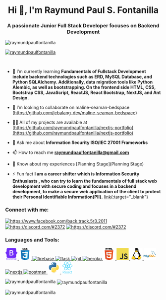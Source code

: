 <h1 align="center">Hi 👋, I'm Raymund Paul S. Fontanilla</h1>
<h3 align="center">A passionate Junior Full Stack Developer focuses on Backend Development</h3>

<p align="left"> <img src="https://komarev.com/ghpvc/?username=raymundpaulfontanilla&label=Profile%20views&color=0e75b6&style=flat" alt="raymundpaulfontanilla" /> </p>

<p align="left"> <a href="https://github.com/ryo-ma/github-profile-trophy"><img src="https://github-profile-trophy.vercel.app/?username=raymundpaulfontanilla" alt="raymundpaulfontanilla" /></a> </p>

<p align="left"> <a href="https://twitter.com/" target="blank"><img src="https://img.shields.io/twitter/follow/?logo=twitter&style=for-the-badge" alt="" /></a> </p>

- 🌱 I’m currently learning **Fundamentals of Fullstack Development include backend technologies such as ERD, MySQL Database, and Python SQLAlchemy. Additionally, data migration tools like Python Alembic, as well as bootstrapping. On the frontend side HTML, CSS, Bootstrap CSS, JavaScript, ReactJS, React Bootstrap, NextJS, and Ant Design.**

- 👯 I’m looking to collaborate on maline-seaman-bedspace (https://github.com/jcbalang-dev/maline-seaman-bedspace)

- 👨‍💻 All of my projects are available at [https://github.com/raymundpaulfontanilla/nextjs-portfolio](https://github.com/raymundpaulfontanilla/nextjs-portfolio)

- 💬 Ask me about **Information Security ISO/IEC 27001 Frameworks**

- 📫 How to reach me **raymundpaulfontanilla@gmail.com**

- 📄 Know about my experiences [Planning Stage](Planning Stage)

- ⚡ Fun fact **I am a career shifter which is Information Security Enthusiasts , who can try to learn the fundamentals of full stack web development with secure coding and focuses in a backend development, to make a secure web application of the client to protect their Personal Identifiable Information(PII).**
[link](https://www.codewars.com/users/raymundpaulfontanilla){:target="_blank"}
<h3 align="left">Connect with me:</h3>
<p align="left">
<a href="https://fb.com/https://www.facebook.com/back.track.5r3.2011" target="blank"><img align="center" src="https://raw.githubusercontent.com/rahuldkjain/github-profile-readme-generator/master/src/images/icons/Social/facebook.svg" alt="https://www.facebook.com/back.track.5r3.2011" height="30" width="40" /></a>
<a href="https://discord.gg/https://discord.com/#2372" target="blank"><img align="center" src="https://raw.githubusercontent.com/rahuldkjain/github-profile-readme-generator/master/src/images/icons/Social/discord.svg" alt="https://discord.com/#2372" height="30" width="40" /></a>
  <a href="https://www.codewars.com/users/raymundpaulfontanilla" target="_blank"><img align="center" src="https://asset.brandfetch.io/id9yn4jCIC/id4QZnqFYs.svg" alt="https://discord.com/#2372" height="150" width="150" /></a>
</p>

<h3 align="left">Languages and Tools:</h3>
<p align="left"> <a href="https://getbootstrap.com" target="_blank" rel="noreferrer"> <img src="https://raw.githubusercontent.com/devicons/devicon/master/icons/bootstrap/bootstrap-plain-wordmark.svg" alt="bootstrap" width="40" height="40"/> </a> <a href="https://www.w3schools.com/css/" target="_blank" rel="noreferrer"> <img src="https://raw.githubusercontent.com/devicons/devicon/master/icons/css3/css3-original-wordmark.svg" alt="css3" width="40" height="40"/> </a> <a href="https://firebase.google.com/" target="_blank" rel="noreferrer"> <img src="https://www.vectorlogo.zone/logos/firebase/firebase-icon.svg" alt="firebase" width="40" height="40"/> </a> <a href="https://flask.palletsprojects.com/" target="_blank" rel="noreferrer"> <img src="https://www.vectorlogo.zone/logos/pocoo_flask/pocoo_flask-icon.svg" alt="flask" width="40" height="40"/> </a> <a href="https://git-scm.com/" target="_blank" rel="noreferrer"> <img src="https://www.vectorlogo.zone/logos/git-scm/git-scm-icon.svg" alt="git" width="40" height="40"/> </a> <a href="https://heroku.com" target="_blank" rel="noreferrer"> <img src="https://www.vectorlogo.zone/logos/heroku/heroku-icon.svg" alt="heroku" width="40" height="40"/> </a> <a href="https://www.w3.org/html/" target="_blank" rel="noreferrer"> <img src="https://raw.githubusercontent.com/devicons/devicon/master/icons/html5/html5-original-wordmark.svg" alt="html5" width="40" height="40"/> </a> <a href="https://developer.mozilla.org/en-US/docs/Web/JavaScript" target="_blank" rel="noreferrer"> <img src="https://raw.githubusercontent.com/devicons/devicon/master/icons/javascript/javascript-original.svg" alt="javascript" width="40" height="40"/> </a> <a href="https://www.linux.org/" target="_blank" rel="noreferrer"> <img src="https://raw.githubusercontent.com/devicons/devicon/master/icons/linux/linux-original.svg" alt="linux" width="40" height="40"/> </a> <a href="https://www.mysql.com/" target="_blank" rel="noreferrer"> <img src="https://raw.githubusercontent.com/devicons/devicon/master/icons/mysql/mysql-original-wordmark.svg" alt="mysql" width="40" height="40"/> </a> <a href="https://nextjs.org/" target="_blank" rel="noreferrer"> <img src="https://cdn.worldvectorlogo.com/logos/nextjs-2.svg" alt="nextjs" width="40" height="40"/> </a> <a href="https://postman.com" target="_blank" rel="noreferrer"> <img src="https://www.vectorlogo.zone/logos/getpostman/getpostman-icon.svg" alt="postman" width="40" height="40"/> </a> <a href="https://www.python.org" target="_blank" rel="noreferrer"> <img src="https://raw.githubusercontent.com/devicons/devicon/master/icons/python/python-original.svg" alt="python" width="40" height="40"/> </a> <a href="https://reactjs.org/" target="_blank" rel="noreferrer"> <img src="https://raw.githubusercontent.com/devicons/devicon/master/icons/react/react-original-wordmark.svg" alt="react" width="40" height="40"/> </a> </p>

<p><img align="left" src="https://github-readme-stats.vercel.app/api/top-langs?username=raymundpaulfontanilla&show_icons=true&locale=en&layout=compact" alt="raymundpaulfontanilla" /></p>

<p>&nbsp;<img align="center" src="https://github-readme-stats.vercel.app/api?username=raymundpaulfontanilla&show_icons=true&locale=en" alt="raymundpaulfontanilla" /></p>

<p><img align="center" src="https://github-readme-streak-stats.herokuapp.com/?user=raymundpaulfontanilla&" alt="raymundpaulfontanilla" /></p>
